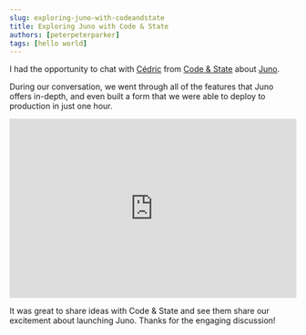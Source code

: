 ```yaml
---
slug: exploring-juno-with-codeandstate
title: Exploring Juno with Code & State
authors: [peterpeterparker]
tags: [hello world]
---
```


I had the opportunity to chat with [Cédric](https://twitter.com/cediwaldburger) from [Code & State](https://www.codeandstate.com/) about [Juno](/).

During our conversation, we went through all of the features that Juno offers in-depth, and even built a form that we were able to deploy to production in just one hour.

<iframe width="100%" height="315" style={{margin: "1rem 0 2rem"}} src="https://www.youtube.com/embed/MZulh9K9s6s" title="YouTube video player" frameBorder="0" allow="accelerometer; autoplay; clipboard-write; encrypted-media; gyroscope; picture-in-picture; web-share" allowFullScreen></iframe>

It was great to share ideas with Code & State and see them share our excitement about launching Juno. Thanks for the engaging discussion!